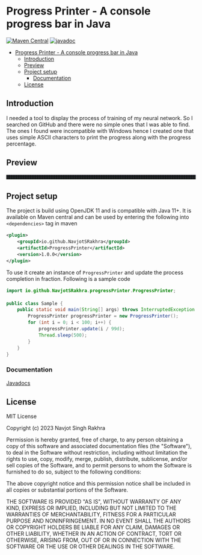 # Progress Printer - A console progress bar in Java

[![Maven Central](https://img.shields.io/maven-central/v/io.github.NavjotSRakhra/ProgressPrinter.svg?label=Maven%20Central)](https://search.maven.org/search?q=g:%22io.github.NavjotSRakhra%22%20AND%20a:%22ProgressPrinter%22)
[![javadoc](https://javadoc.io/badge2/io.github.NavjotSRakhra/ProgressPrinter/javadoc.svg)](https://javadoc.io/doc/io.github.NavjotSRakhra/ProgressPrinter)

<!-- TOC -->
* [Progress Printer - A console progress bar in Java](#progress-printer---a-console-progress-bar-in-java)
  * [Introduction](#introduction)
  * [Preview](#preview)
  * [Project setup](#project-setup)
    * [Documentation](#documentation-)
  * [License](#license)
<!-- TOC -->

## Introduction

I needed a tool to display the process of training of my neural network. So I searched on GitHub and there were no simple
ones that I was able to find. The ones I found were incompatible with Windows hence I created one that uses simple 
ASCII characters to print the progress along with the progress percentage.

## Preview

![](resources/Preview.gif)

## Project setup

The project is build using OpenJDK 11 and is compatible with Java 11+. It is available on Maven central and can be used
by entering the following into `<dependencies>` tag in maven
```xml
<plugin>
    <groupId>io.github.NavjotSRakhra</groupId>
    <artifactId>ProgressPrinter</artifactId>
    <version>1.0.0</version>
</plugin>
```
To use it create an instance of `ProgressPrinter` and update the process completion in fraction. Following is a sample code

```java
import io.github.NavjotSRakhra.progressPrinter.ProgressPrinter;

public class Sample {
    public static void main(String[] args) throws InterruptedException {
        ProgressPrinter progressPrinter = new ProgressPrinter();
        for (int i = 0; i < 100; i++) {
            progressPrinter.update(i / 99d);
            Thread.sleep(500);
        }
    }
}
```
### Documentation 

[Javadocs](https://javadoc.io/doc/io.github.NavjotSRakhra/ProgressPrinter/latest)

## License

MIT License

Copyright (c) 2023 Navjot Singh Rakhra

Permission is hereby granted, free of charge, to any person obtaining a copy
of this software and associated documentation files (the "Software"), to deal
in the Software without restriction, including without limitation the rights
to use, copy, modify, merge, publish, distribute, sublicense, and/or sell
copies of the Software, and to permit persons to whom the Software is
furnished to do so, subject to the following conditions:

The above copyright notice and this permission notice shall be included in all
copies or substantial portions of the Software.

THE SOFTWARE IS PROVIDED "AS IS", WITHOUT WARRANTY OF ANY KIND, EXPRESS OR
IMPLIED, INCLUDING BUT NOT LIMITED TO THE WARRANTIES OF MERCHANTABILITY,
FITNESS FOR A PARTICULAR PURPOSE AND NONINFRINGEMENT. IN NO EVENT SHALL THE
AUTHORS OR COPYRIGHT HOLDERS BE LIABLE FOR ANY CLAIM, DAMAGES OR OTHER
LIABILITY, WHETHER IN AN ACTION OF CONTRACT, TORT OR OTHERWISE, ARISING FROM,
OUT OF OR IN CONNECTION WITH THE SOFTWARE OR THE USE OR OTHER DEALINGS IN THE
SOFTWARE.
